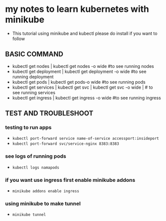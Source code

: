 # my notes to learn kubernetes with minikube


- This tutorial using minikube and kubectl please do install if you want to follow

## BASIC COMMAND
- kubectl get nodes | kubectl get nodes -o wide #to see running nodes
- kubectl get deployment | kubectl get deployment -o wide #to see running deployment
- kubectl get pods | kubectl get pods-o wide #to see running pods
- kubectl get services | kubectl get svc | kubectl get svc -o wide | # to see running services 
- kubectl get ingress | kubectl get ingress -o wide #to see running ingress


## TEST AND TROUBLESHOOT

### testing to run apps 
- `kubectl port-forward service name-of-service accessport:insideport`
- `kubectl port-forward svc/service-nginx 8383:8383`

### see logs of running pods
- `kubectl logs namapods`

### if you want use ingress first enable minikube addons
- `minikube addons enable ingress`

### using minikube to make tunnel
- `minikube tunnel`

